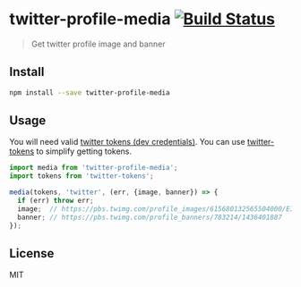 # twitter-profile-media [![Build Status][travis-image]][travis-url]

> Get twitter profile image and banner

## Install

```sh
npm install --save twitter-profile-media
```

## Usage

You will need valid [twitter tokens (dev credentials)][twitter-apps].
You can use [twitter-tokens][twitter-tokens] to simplify getting tokens.

```js
import media from 'twitter-profile-media';
import tokens from 'twitter-tokens';

media(tokens, 'twitter', (err, {image, banner}) => {
  if (err) throw err;
  image;  // https://pbs.twimg.com/profile_images/615680132565504000/EIpgSD2K.png
  banner; // https://pbs.twimg.com/profile_banners/783214/1436401887
});
```

## License

MIT

[travis-url]: https://travis-ci.org/andrepolischuk/twitter-profile-media
[travis-image]: https://travis-ci.org/andrepolischuk/twitter-profile-media.svg?branch=master

[twitter-apps]: https://apps.twitter.com
[twitter-tokens]: https://www.npmjs.com/package/twitter-tokens
